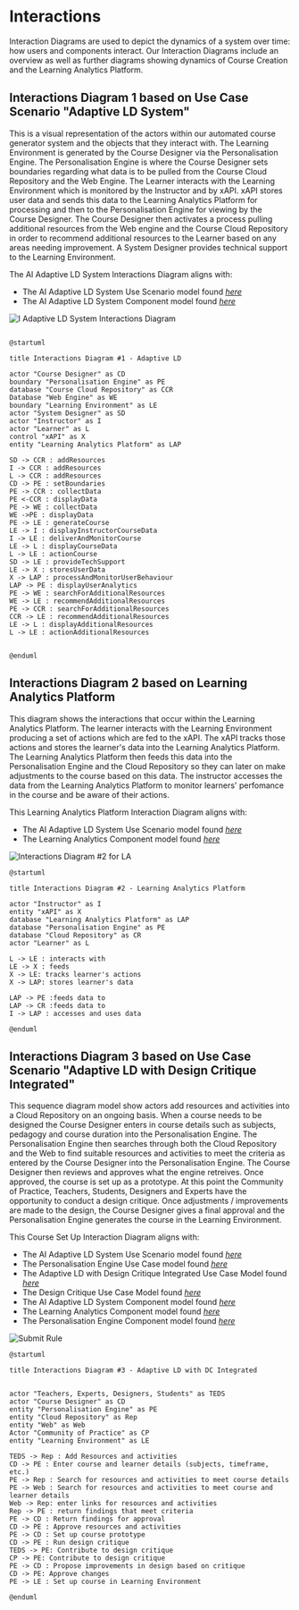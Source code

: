 # Interactions

Interaction Diagrams are used to depict the dynamics of a system over time: how users and components interact. Our Interaction Diagrams include an overview as well as further diagrams showing dynamics of Course Creation and the Learning Analytics Platform. 


## Interactions Diagram 1 based on Use Case Scenario "Adaptive LD System"

This is a visual representation of the actors within our automated course generator system and the objects that they interact with. The Learning Environment is generated by the Course Designer via the Personalisation Engine. The Personalisation Engine is where the Course Designer sets boundaries regarding what data is to be pulled from the Course Cloud Repository and the Web Engine. The Learner interacts with the Learning Environment which is monitored by the Instructor and by xAPI. xAPI stores user data and sends this data to the Learning Analytics Platform for processing and then to the Personalisation Engine for viewing by the Course Designer. The Course Designer then activates a process pulling additional resources from the Web engine and the Course Cloud Repository in order to recommend additional resources to the Learner based on any areas needing improvement. A System Designer provides technical support to the Learning Environment.  

The AI Adaptive LD System Interactions Diagram aligns with:
* The AI Adaptive LD System Use Scenario model found [*here*](https://github.sydney.edu.au/crli/EDPC5022-2019-TeamC/blob/master/Use-cases.md#ai-adaptive-ld-system-use-scenario-model)
* The AI Adaptive LD System Component model found [*here*](https://github.sydney.edu.au/crli/EDPC5022-2019-TeamC/blob/master/Components.md#component-diagram-1-based-on-use-case-scenario-adaptive-ld-system)

![I Adaptive LD System Interactions Diagram](https://www.plantuml.com/plantuml/img/ZPHFYzim4CNl-XGYUywXrrBAUcqN32wOfCMvAjQi8v0b8ut3-jjt9F_jRhRqPfv-ysRcIVZPet0uT9enLAY15mR1YGQLDPvdIhHETFpf2p_oH8eUrHrucJ56X7NyaDh1UU0PUDKQS0SkF4ypThM3aSAD_521yzO8hRm8bZmthJ8GkIfdKg2u2Z9OZ59j1ybFq5klgC4u6QOdbgra3TUzIvtlkfKWd56c9U2kd3KT68nKcIyJdqUFqFqzyJbRJWlZqGtXEnuKYnwDPxfaZJNehEQ7jwGgedPXr4dXVeI4jXvHDRIe5lXgNJTL9nLZvumVluUz-5Skf3o1f_KRyApuH2y_qTDeLEMaUy2NAGX51oIj5OtL6XeC4GRzst6IfVAz5kCY4rxdx-WwoD7z8rm6kGLAHI1CryVAU59i_9RdHCJwOYsNeEb1kSJ8dzQebPfzoirdLrskrTChdKkcIAFUEtjN4dv1SpiFVMyTpeQN41Dr0V_RWmjkd5rYML9DTPIftwO9r0lSn5rH3nQW9Unvh02izxmFqTChQ6u_h4kaL65AeRTBgxVy73IserSg7t7xE_odOK3-o_53hW-XTm4_OXXxfXRqs_W3)

```

@startuml

title Interactions Diagram #1 - Adaptive LD

actor "Course Designer" as CD
boundary "Personalisation Engine" as PE
database "Course Cloud Repository" as CCR
Database "Web Engine" as WE
boundary "Learning Environment" as LE
actor "System Designer" as SD
actor "Instructor" as I
actor "Learner" as L
control "xAPI" as X
entity "Learning Analytics Platform" as LAP

SD -> CCR : addResources
I -> CCR : addResources
L -> CCR : addResources
CD -> PE : setBoundaries
PE -> CCR : collectData
PE <-CCR : displayData
PE -> WE : collectData
WE ->PE : displayData
PE -> LE : generateCourse
LE -> I : displayInstructorCourseData
I -> LE : deliverAndMonitorCourse
LE -> L : displayCourseData
L -> LE : actionCourse
SD -> LE : provideTechSupport
LE -> X : storesUserData 
X -> LAP : processAndMonitorUserBehaviour
LAP -> PE : displayUserAnalytics
PE -> WE : searchForAdditionalResources
WE -> LE : recommendAdditionalResources
PE -> CCR : searchForAdditionalResources
CCR -> LE : recommendAdditionalResources
LE -> L : displayAdditionalResources
L -> LE : actionAdditionalResources


@enduml

```


## Interactions Diagram 2 based on Learning Analytics Platform  

This diagram shows the interactions that occur within the Learning Analytics Platform.
The learner interacts with the Learning Environment producing a set of actions which are fed to the xAPI. 
The xAPI tracks those actions and stores the learner's data into the Learning Analytics Platform.
The Learning Analytics Platform then feeds this data into the Personalisation Engine and the Cloud Repository so they can later on make adjustments to the course based on this data.
The instructor accesses the data from the Learning Analytics Platform to monitor learners' perfomance in the course and be aware of their actions. 

This Learning Analytics Platform Interaction Diagram aligns with:
* The AI Adaptive LD System Use Scenario model found [*here*](https://github.sydney.edu.au/crli/EDPC5022-2019-TeamC/blob/master/Use-cases.md#ai-adaptive-ld-system-use-scenario-model)
* The Learning Analytics Component model found [*here*](https://github.sydney.edu.au/crli/EDPC5022-2019-TeamC/blob/master/Components.md#component-diagram-2-based-on-the-learning-analytics-platform)



![Interactions Diagram #2 for LA](https://www.plantuml.com/plantuml/img/VP6nRiCm34HtVSN17JfbwPYXYE5cCE11o9ILjHbNg2CL8eqsVrzQTe2WGpU2ztHtaWwYb7M-Jivfq8dHHkLClOOK1M-1nanNFBrWXuufnn17r96ccuPUu2VIIyfNE6T7KaRLHj4yBtC54hIEe_dUKFtKlYshCzn0IkyaZEeVpm9tjN-WFMT91WQXfH-ESGoH2-YF3rmpfNd0YR-I16joAqHpkdSieRmMx9phi7j5TyGUORkxu3leXxETAMSJBio3kFCAxg46VGgcrUTPiBtNHjH-3x4aVaIMTfPL-mNnbbOyongQxa9p-YkqcwMreBvd4NEbE61UXjNqm76m7_m5)

```
@startuml

title Interactions Diagram #2 - Learning Analytics Platform 

actor "Instructor" as I
entity "xAPI" as X 
database "Learning Analytics Platform" as LAP
database "Personalisation Engine" as PE
database "Cloud Repository" as CR
actor "Learner" as L

L -> LE : interacts with
LE -> X : feeds
X -> LE: tracks learner's actions
X -> LAP: stores learner's data

LAP -> PE :feeds data to
LAP -> CR :feeds data to
I -> LAP : accesses and uses data

@enduml

```

## Interactions Diagram 3 based on Use Case Scenario "Adaptive LD with Design Critique Integrated"

This sequence diagram model show actors add resources and activities into a Cloud Repository on an ongoing basis. When a course needs to be designed the Course Designer enters in course details such as subjects, pedagogy and course duration into the Personalisation Engine. The Personalisation Engine then searches through both the Cloud Repository and the Web to find suitable resources and activities to meet the criteria as entered by the Course Designer into the Personalisation Engine. The Course Designer then reviews and approves what the engine retreives. Once approved, the course is set up as a prototype. At this point the Community of Practice, Teachers, Students, Designers and Experts have the opportunity to conduct a design critique. Once adjustments / improvements are made to the design, the Course Designer gives a final approval and the Personalisation Engine generates the course in the Learning Environment.

This Course Set Up Interaction Diagram aligns with:
* The AI Adaptive LD System Use Scenario model found [*here*](https://github.sydney.edu.au/crli/EDPC5022-2019-TeamC/blob/master/Use-cases.md#ai-adaptive-ld-system-use-scenario-model)
* The Personalisation Engine Use Case model found [*here*](https://github.sydney.edu.au/crli/EDPC5022-2019-TeamC/blob/master/Use-cases.md#personalisation-engine-use-case-model)
* The Adaptive LD with Design Critique Integrated Use Case Model found [*here*](https://github.sydney.edu.au/crli/EDPC5022-2019-TeamC/blob/master/Use-cases.md#adaptive-ld-with-design-critique-integrated-use-case-model)
* The Design Critique Use Case Model found [*here*](https://github.sydney.edu.au/crli/EDPC5022-2019-TeamC/blob/master/Use-cases.md#design-critique-use-case-model)
* The AI Adaptive LD System Component model found [*here*](https://github.sydney.edu.au/crli/EDPC5022-2019-TeamC/blob/master/Components.md#component-diagram-1-based-on-use-case-scenario-adaptive-ld-system)
* The Learning Analytics Component model found [*here*](https://github.sydney.edu.au/crli/EDPC5022-2019-TeamC/blob/master/Components.md#component-diagram-2-based-on-the-learning-analytics-platform)
* The Personalisation Engine Component model found [*here*](https://github.sydney.edu.au/crli/EDPC5022-2019-TeamC/blob/master/Components.md#component-diagram-3-based-on-the-personalisation-engine) 


![Submit Rule](https://www.plantuml.com/plantuml/img/dLGzRzim4DtvAmxkqW99bcuUYXYIXW0UX3X0PrewIzTAHvKyklM_xv6s1BLDYgAJRVBT-zB9Zq6ibpWEnWZ9WF34WjusGeu3b6GxRqTuzn7kOTVQIUYCi2_XEqaFPP7HYX1imHYZOyx3vWLjqwCFTr3zcD2BVYanKCVvx22nHPQm0HlWfIeFyrZXeW-uGFDzKHh5abnWK-kqOpjGiCaSLDmHOqRLrO8g1XTRUCR91LBMIxxNdmlWCnxpcNwQtImyZf7JhJj1dSCtL-AYNkRsQ3qJTwfx9kzur8kCsLV6f1Xm_oa9mLQBIWw2ncamWEKM4kMPX32Oeap0kb9SbQg6vXexmOQaeKSjYgKXmFiGZr-mIGKAZNZIHu5tWD8yV33Ai0WUTAxfuQHX_1kw80v6H9dbRX8t6YtZ_sXUSMqIsTNQ5Z1778Y_Xh_ocXHaxiMZHCzm8cwrSDNihTnKFIaVsPjjxNAhEh-YauoT9k_ETbYtlSjd-BQ55UT1jU8qXzGvSNAPS4tt75aJfrNDhkXRn6KDwceBXMFnT8o2gRFVaKNzRxYLfzexNMe46dEEj7y1Q35nj45VGhVMA6UDENhJM-wMfFlgZwHAzzgU6_E8tEgVn4y0)

```
@startuml

title Interactions Diagram #3 - Adaptive LD with DC Integrated 


actor "Teachers, Experts, Designers, Students" as TEDS
actor "Course Designer" as CD
entity "Personalisation Engine" as PE
entity "Cloud Repository" as Rep
entity "Web" as Web
Actor "Community of Practice" as CP
entity "Learning Environment" as LE

TEDS -> Rep : Add Resources and activities
CD -> PE : Enter course and learner details (subjects, timeframe, etc.)
PE -> Rep : Search for resources and activities to meet course details
PE -> Web : Search for resources and activities to meet course and learner details
Web -> Rep: enter links for resources and activities
Rep -> PE : return findings that meet criteria
PE -> CD : Return findings for approval
CD -> PE : Approve resources and activities
PE -> CD : Set up course prototype
CD -> PE : Run design critique
TEDS -> PE: Contribute to design critique
CP -> PE: Contribute to design critique
PE -> CD : Propose improvements in design based on critique
CD -> PE: Approve changes
PE -> LE : Set up course in Learning Environment

@enduml
```





